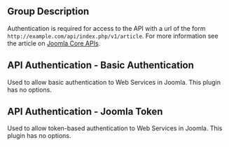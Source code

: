 <!-- Filename: Chunk4x:Extensions_Plugin_Manager_Edit_API_Authentication_Group / Display title: API Authentication Group -->

## Group Description

Authentication is required for access to the API with a url of the form `http://example.com/api/index.php/v1/article`. For more information see the article on [Joomla Core APIs](https://docs.joomla.org/J4.x:Joomla_Core_APIs/en).

## API Authentication - Basic Authentication

Used to allow basic authentication to Web Services in Joomla. This plugin has no options.

## API Authentication - Joomla Token

Used to allow token-based authentication to Web Services in Joomla. This plugin has no options.
